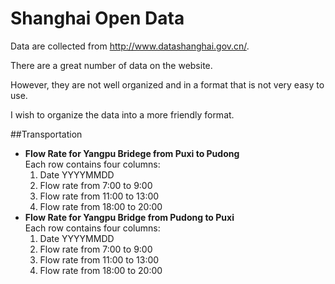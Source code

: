 # Shanghai Open Data

Data are collected from http://www.datashanghai.gov.cn/.

There are a great number of data on the website.

However, they are not well organized and in a format that is not very easy to use.

I wish to organize the data into a more friendly format. 


##Transportation

* <b>Flow Rate for Yangpu Bridege from Puxi to Pudong</b><br>
	Each row contains four columns:
	1. Date YYYYMMDD
	2. Flow rate from 7:00 to 9:00
	3. Flow rate from 11:00 to 13:00
	4. Flow rate from 18:00 to 20:00
* <b>Flow Rate for Yangpu Bridge from Pudong to Puxi</b><br>
	Each row contains four columns:
	1. Date YYYYMMDD
	2. Flow rate from 7:00 to 9:00
	3. Flow rate from 11:00 to 13:00
	4. Flow rate from 18:00 to 20:00

